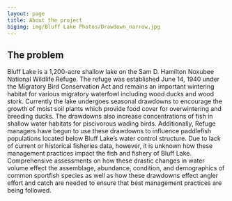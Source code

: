 ```yaml
---
layout: page
title: About the project
bigimg: img/Bluff Lake Photos/Drawdown_narrow.jpg
---
```


## The problem

Bluff Lake is a 1,200-acre shallow lake on the Sam D. Hamilton Noxubee National Wildlife
Refuge. The refuge was established June 14, 1940 under the Migratory Bird Conservation Act and remains an important wintering habitat for various migratory waterfowl including wood ducks and wood stork. Currently the lake undergoes seasonal drawdowns to encourage the growth of moist soil plants which provide food cover for overwintering and breeding ducks. The drawdowns also increase concentrations of fish in shallow water habitats for piscivorous wading birds. Additionally, Refuge managers have begun to use these drawdowns to influence paddlefish populations located below Bluff Lake’s water control structure. Due to lack of current or historical fisheries data, however, it is unknown how these management practices impact the fish and fishery of Bluff Lake. Comprehensive assessments on how these drastic changes in water volume effect the assemblage, abundance, condition, and demographics of common sportfish species as well as how these drawdowns effect angler effort and catch are needed to ensure that best management practices are being followed. 
